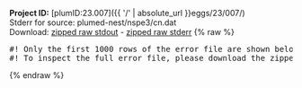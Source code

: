 **Project ID:** [plumID:23.007]({{ '/' | absolute_url }}eggs/23/007/)  
Stderr for source:  plumed-nest/nspe3/cn.dat   
Download: [zipped raw stdout](cn.dat.plumed.stdout.txt.zip) - [zipped raw stderr](cn.dat.plumed.stderr.txt.zip) 
{% raw %}
<pre>
#! Only the first 1000 rows of the error file are shown below
#! To inspect the full error file, please download the zipped raw stderr file above
</pre>
{% endraw %}
